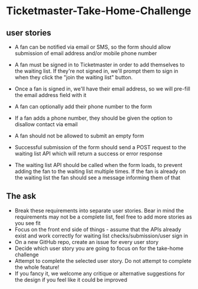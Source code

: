 # Ticketmaster-Take-Home-Challenge

 ## user stories
  
- A fan can be notified via email or SMS, so the form should allow submission of email address and/or mobile phone number

- A fan must be signed in to Ticketmaster in order to add themselves to the waiting list. If they're not signed in, we'll prompt them to sign in when they click the "join the waiting list" button.

- Once a fan is signed in, we'll have their email address, so we will pre-fill the email address field with it

- A fan can optionally add their phone number to the form

- If a fan adds a phone number, they should be given the option to disallow contact via email
- A fan should not be allowed to submit an empty form

- Successful submission of the form should send a POST request to the waiting list API which will return a success or error response

- The waiting list API should be called when the form loads, to prevent adding the fan to the waiting list multiple times. If the fan is already on the waiting list the fan should see a message informing them of that

## The ask

- Break these requirements into separate user stories. Bear in mind the requirements may not be a complete list, feel free to add more stories as you see fit
- Focus on the front end side of things - assume that the APIs already exist and work correctly for waiting list checks/submission/user sign in
- On a new GitHub repo, create an issue for every user story
- Decide which user story you are going to focus on for the take-home challenge
- Attempt to complete the selected user story. Do not attempt to complete the whole feature!
- If you fancy it, we welcome any critique or alternative suggestions for the design if you feel like it could be improved
